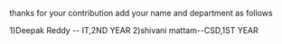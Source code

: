 thanks for your contribution
add your name and department as follows

1)Deepak Reddy -- IT,2ND YEAR
2)shivani mattam--CSD,1ST YEAR
